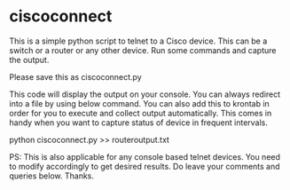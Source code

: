 # ciscoconnect
This is a simple python script to telnet to a Cisco device.  This can be a switch or a router or any other device.  Run some commands and capture the output.

Please save this as ciscoconnect.py

This code will display the output on your console. You can always redirect into a file by using below command.  You can also add this to krontab in order for you to execute and collect output automatically.  This comes in handy when you want to capture status of device in frequent intervals.

python ciscoconnect.py >> routeroutput.txt

PS: This is also applicable for any console based telnet devices. You need to modify accordingly to get desired results.  Do leave your comments and queries below.  Thanks.
